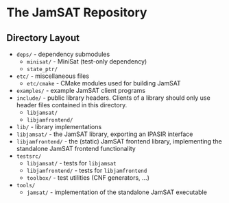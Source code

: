 # The JamSAT Repository

## Directory Layout

- `deps/` - dependency submodules
  - `minisat/` - MiniSat (test-only dependency)
  - `state_ptr/`
- `etc/` - miscellaneous files
  - `etc/cmake` - CMake modules used for building JamSAT
- `examples/` - example JamSAT client programs
- `include/` - public library headers. Clients of a library should only use header files contained in this directory.
  - `libjamsat/`
  - `libjamfrontend/`
- `lib/` - library implementations
 - `libjamsat/` - the JamSAT library, exporting an IPASIR interface
 - `libjamfrontend/` - the (static) JamSAT frontend library, implementing the standalone JamSAT frontend functionality
- `testsrc/`
  - `libjamsat/` - tests for `libjamsat`
  - `libjamfrontend/` - tests for `libjamfrontend`
  - `toolbox/` - test utilities (CNF generators, ...)
- `tools/`
  - `jamsat/` - implementation of the standalone JamSAT executable

